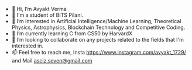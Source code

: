 - 👋 Hi, I’m Avyakt Verma
- 🌱 I'm a student of BITS Pilani.
- 👀 I’m interested in Artificial Intelligence/Machine Learning, Theoretical Physics, Astrophysics, Blockchain Technology and Competitive Coding.
- 🌱 I’m currently learning C from CS50 by HarvardX
- 💞️ I’m looking to collaborate on any projects related to the fields that I'm interested in.
- 📫 Feel free to reach me, Insta https://www.instagram.com/avyakt_1729/ and Mail asciz.seven@gmail.com

<!---
Avyakt-ai/Avyakt-ai is a ✨ special ✨ repository because its `README.md` (this file) appears on your GitHub profile.
You can click the Preview link to take a look at your changes.
--->
